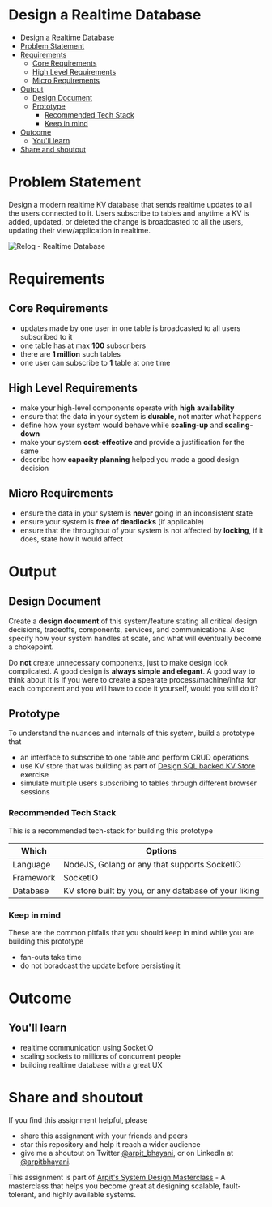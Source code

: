Design a Realtime Database
===

<!--ts-->
* [Design a Realtime Database](#design-a-realtime-database)
* [Problem Statement](#problem-statement)
* [Requirements](#requirements)
   * [Core Requirements](#core-requirements)
   * [High Level Requirements](#high-level-requirements)
   * [Micro Requirements](#micro-requirements)
* [Output](#output)
   * [Design Document](#design-document)
   * [Prototype](#prototype)
      * [Recommended Tech Stack](#recommended-tech-stack)
      * [Keep in mind](#keep-in-mind)
* [Outcome](#outcome)
   * [You'll learn](#youll-learn)
* [Share and shoutout](#share-and-shoutout)
<!--te-->

# Problem Statement

Design a modern realtime KV database that sends realtime updates to all the users connected to it. Users subscribe to tables and anytime a KV is added, updated, or deleted the change is broadcasted to all the users, updating their view/application in realtime.

![Relog - Realtime Database](https://user-images.githubusercontent.com/4745789/139183521-43e7a5c8-a629-4f85-9584-21dd873d0ade.png)

# Requirements

## Core Requirements

 - updates made by one user in one table is broadcasted to all users subscribed to it
 - one table has at max **100** subscribers
 - there are **1 million** such tables
 - one user can subscribe to **1** table at one time

##  High Level Requirements
<!--hs-->
- make your high-level components operate with **high availability**
 - ensure that the data in your system is **durable**, not matter what happens
 - define how your system would behave while **scaling-up** and **scaling-down**
 - make your system **cost-effective** and provide a justification for the same
 - describe how **capacity planning** helped you made a good design decision
<!--he-->

##  Micro Requirements
<!--ms-->
- ensure the data in your system is **never** going in an inconsistent state
 - ensure your system is **free of deadlocks** (if applicable)
 - ensure that the throughput of your system is not affected by **locking**, if it does, state how it would affect
<!--me-->

# Output

## Design Document
<!--ds-->
Create a **design document** of this system/feature stating all critical design decisions, tradeoffs, components, services, and communications. Also specify how your system handles at scale, and what will eventually become a chokepoint.

Do **not** create unnecessary components, just to make design look complicated. A good design is **always simple and elegant**. A good way to think about it is if you were to create a spearate process/machine/infra for each component and you will have to code it yourself, would you still do it?
<!--de-->

## Prototype

To understand the nuances and internals of this system, build a prototype that

- an interface to subscribe to one table and perform CRUD operations
- use KV store that was building as part of [Design SQL backed KV Store](sql-kv.md) exercise
- simulate multiple users subscribing to tables through different browser sessions

###  Recommended Tech Stack

This is a recommended tech-stack for building this prototype

|Which|Options|
|-----|-----|
|Language|NodeJS, Golang or any that supports SocketIO|
|Framework|SocketIO|
|Database|KV store built by you, or any database of your liking|

###  Keep in mind

These are the common pitfalls that you should keep in mind while you are building this prototype

- fan-outs take time
- do not boradcast the update before persisting it

# Outcome

##  You'll learn

- realtime communication using SocketIO
- scaling sockets to millions of concurrent people
- building realtime database with a great UX

<!--fs-->
#  Share and shoutout

If you find this assignment helpful, please
 - share this assignment with your friends and peers
 - star this repository and help it reach a wider audience
 - give me a shoutout on Twitter [@arpit_bhayani](https://twitter.com/@arpit_bhayani), or on LinkedIn at [@arpitbhayani](https://www.linkedin.com/in/arpitbhayani/).

This assignment is part of [Arpit's System Design Masterclass](https://arpitbhayani.me/masterclass) - A masterclass that helps you become great at designing scalable, fault-tolerant, and highly available systems.
<!--fe-->